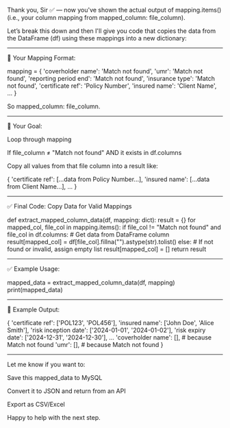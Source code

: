 Thank you, Sir ✅ — now you've shown the actual output of mapping.items() (i.e., your column mapping from mapped_column: file_column).

Let’s break this down and then I'll give you code that copies the data from the DataFrame (df) using these mappings into a new dictionary:


---

🧠 Your Mapping Format:

mapping = {
    'coverholder name': 'Match not found',
    'umr': 'Match not found',
    'reporting period end': 'Match not found',
    'insurance type': 'Match not found',
    'certificate ref': 'Policy Number',
    'insured name': 'Client Name',
    ...
}

So mapped_column: file_column.


---

🎯 Your Goal:

Loop through mapping

If file_column ≠ "Match not found" AND it exists in df.columns

Copy all values from that file column into a result like:


{
    'certificate ref': [...data from Policy Number...],
    'insured name': [...data from Client Name...],
    ...
}


---

✅ Final Code: Copy Data for Valid Mappings

def extract_mapped_column_data(df, mapping: dict):
    result = {}
    for mapped_col, file_col in mapping.items():
        if file_col != "Match not found" and file_col in df.columns:
            # Get data from DataFrame column
            result[mapped_col] = df[file_col].fillna("").astype(str).tolist()
        else:
            # If not found or invalid, assign empty list
            result[mapped_col] = []
    return result


---

✅ Example Usage:

mapped_data = extract_mapped_column_data(df, mapping)
print(mapped_data)


---

🧾 Example Output:

{
    'certificate ref': ['POL123', 'POL456'],
    'insured name': ['John Doe', 'Alice Smith'],
    'risk inception date': ['2024-01-01', '2024-01-02'],
    'risk expiry date': ['2024-12-31', '2024-12-30'],
    ...
    'coverholder name': [],  # because Match not found
    'umr': [],               # because Match not found
}


---

Let me know if you want to:

Save this mapped_data to MySQL

Convert it to JSON and return from an API

Export as CSV/Excel


Happy to help with the next step.

